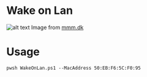 Wake on Lan
===========

![alt text](https://mmm.dk/image/box/3024766/980/50000.jpg?oversize=1)
Image from [mmm.dk](https://mmm.dk/godt-nyt-til-syvsovere-videnskaben-giver-dig-haaneretten-over-de-morgenfriske.4871.html)

# Usage

```
pwsh WakeOnLan.ps1 --MacAddress 50:EB:F6:5C:F0:95
```
